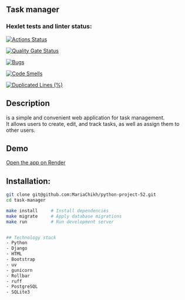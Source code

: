 ## Task manager

### Hexlet tests and linter status:
[![Actions Status](https://github.com/MariaChikh/python-project-52/actions/workflows/hexlet-check.yml/badge.svg)](https://github.com/MariaChikh/python-project-52/actions)

[![Quality Gate Status](https://sonarcloud.io/api/project_badges/measure?project=MariaChikh_python-project-52&metric=alert_status)](https://sonarcloud.io/summary/new_code?id=MariaChikh_python-project-52)

[![Bugs](https://sonarcloud.io/api/project_badges/measure?project=MariaChikh_python-project-52&metric=bugs)](https://sonarcloud.io/summary/new_code?id=MariaChikh_python-project-52)

[![Code Smells](https://sonarcloud.io/api/project_badges/measure?project=MariaChikh_python-project-52&metric=code_smells)](https://sonarcloud.io/summary/new_code?id=MariaChikh_python-project-52)

[![Duplicated Lines (%)](https://sonarcloud.io/api/project_badges/measure?project=MariaChikh_python-project-52&metric=duplicated_lines_density)](https://sonarcloud.io/summary/new_code?id=MariaChikh_python-project-52)

## Description
is a simple and convenient web application for task management.  
It allows users to create, edit, and track tasks, as well as assign them to other users.

## Demo

[Open the app on Render](https://python-project-52-14nz.onrender.com)

## Installation:

```bash
git clone git@github.com:MariaChikh/python-project-52.git
cd task-manager

make install     # Install dependencies
make migrate     # Apply database migrations
make run         # Run development server


## Technology stack
- Python
- Django
- HTML
- Bootstrap
- uv
- gunicorn
- Rollbar
- ruff
- PostgreSQL
- SQLite3